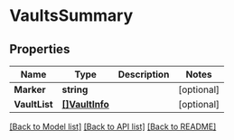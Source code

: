 # VaultsSummary

## Properties
Name | Type | Description | Notes
------------ | ------------- | ------------- | -------------
**Marker** | **string** |  | [optional] 
**VaultList** | [**[]VaultInfo**](VaultInfo.md) |  | [optional] 

[[Back to Model list]](../README.md#documentation-for-models) [[Back to API list]](../README.md#documentation-for-api-endpoints) [[Back to README]](../README.md)


